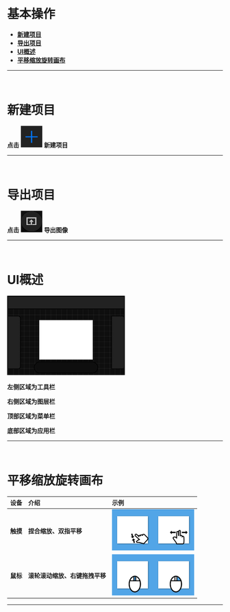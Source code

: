 # **基本操作**
- [**新建项目**](#新建项目) 
- [**导出项目**](#导出项目)
- [**UI概述**](#UI概述) 
- [**平移缩放旋转画布**](#平移缩放旋转画布)


---
<br/>

# **新建项目**
**点击**
![Image](Images/BasicAction_NewProject.jpg)
**新建项目**


---
<br/>

# **导出项目**
**点击**
![Image](Images/BasicAction_ExportProject.jpg)
**导出图像**


---
<br/>

# **UI概述**
![Image](Images/BasicAction_UIOverview.jpg) 

**左侧区域为工具栏**

**右侧区域为图层栏**

**顶部区域为菜单栏**

**底部区域为应用栏**


---
<br/>

# **平移缩放旋转画布**
|**设备**|**介绍**|**示例**|
|:-|:-|:-|
|**触摸**|**捏合缩放、双指平移**|![Image](Images/BasicAction_Canvas_Touch.jpg)|
|**鼠标**|**滚轮滚动缩放、右键拖拽平移**|![Image](Images/BasicAction_Canvas_Mouse.jpg)|


---